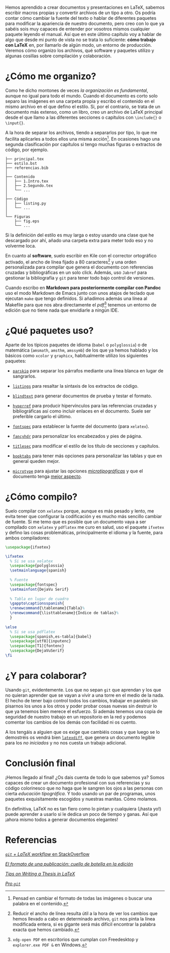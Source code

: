 Hemos aprendido a crear documentos y presentaciones en LaTeX, sabemos
escribir macros propias y convertir archivos de un tipo a
otro. Os podría contar cómo cambiar la fuente del texto o hablar de
diferentes paquetes para modificar la apariencia de nuestro documento,
pero creo con lo que ya sabéis sois muy capaces de entender por
vosotros mismos cualquier paquete leyendo el manual. Así que en este
último capítulo voy a hablar de algo que desde mi punto de vista no
se trata lo suficiente: **cómo trabajo con LaTeX** en, por llamarlo de
algún modo, un entorno de producción. Veremos cómo organizo los
archivos, qué software y paquetes utilizo y algunas cosillas sobre
compilación y colaboración.


# ¿Cómo me organizo?

Como he dicho montones de veces *la organización es fundamental*,
aunque no igual para todo el mundo. Cuando el documento es corto solo
separo las imágenes en una carpeta propia y escribo el contenido en el
mismo archivo en el que defino el estilo. Si, por el contrario, se
trata de un documento más extenso, como un libro, creo un archivo de
LaTeX principal desde el que llamo a las diferentes secciones o
capítulos con `\include{}` o `\input{}`.

A la hora de separar los archivos, tiendo a separarlos por tipo, lo
que me facilita aplicarles a todos ellos una misma acción[^accion]. En
ocasiones hago una segunda clasificación por capítulos si tengo muchas
figuras o extractos de código, por ejemplo.

[^accion]: Pensad en cambiar el formato de todas las imágenes o buscar
una palabra en el contenido.

```
├── principal.tex
├── estilo.bst
├── referencias.bib
│
├── Contenido
│   ├── 1.Intro.tex
│   ├── 2.Segundo.tex
│   └── ...
│
├── Código
│   ├── listing.py
│   └── ...
│
└── Figuras
    ├── fig.eps
    └── ...
```


Si la definición del estilo es muy larga o estoy usando una clase que
he descargado por ahí, añado una carpeta extra para meter todo eso y
no volverme loca.

En cuanto al **software**, suelo escribir en Kile con el corrector
ortográfico activado, el ancho de línea fijado a 80 caracteres[^ancho]
y una orden personalizada para compilar que genera el documento con
referencias cruzadas y bibliográficas en un solo click. Además, uso
`Jabref` para gestionar la bibliografía y `git` para tener todo bajo
control de versiones.

[^ancho]: Reducir el ancho de línea resulta útil a la hora de ver los
cambios que hemos llevado a cabo en determinado archivo, `git` nos
pinta la línea modificada entera, si es gigante será más difícil
encontrar la palabra exacta que hemos cambiado.

Cuando escribo en **Markdown para posteriormente compilar con Pandoc**
uso el modo Markdown de Emacs junto con unos atajos de teclado que
ejecutan `make` que tengo definidos. Si añadimos además una línea al
Makefile para que nos abra directamente el *pdf*[^pdf] tenemos un
entorno de edición que no tiene nada que envidiarle a ningún IDE.

[^pdf]: `xdg-open PDF` en escritorios que cumplan con Freedesktop y
`explorer.exe PDF &` en Windows.


# ¿Qué paquetes uso?

Aparte de los típicos paquetes de idioma (`babel` o `polyglossia`) o
de matemática (`amsmath`, `amsthm`, `amssymb`) de los que ya hemos
hablado y los básicos como `xcolor` y `graphicx`, habitualmente
utilizo los siguientes paquetes:

* [`parskip`] para separar los párrafos mediante una línea blanca en
  lugar de sangrarlos.

* [`listings`] para resaltar la sintaxis de los extractos de código.

* [`blindtext`] para generar documentos de prueba y testar el formato.

* [`hyperref`] para producir hipervínculos para las referencias
  cruzadas y bibliográficas así como incluir enlaces en el
  documento. Suele ser preferible cargarlo el último.

* [`fontspec`] para establecer la fuente del documento (para
  `xelatex`).

* [`fancyhdr`] para personalizar los encabezados y pies de página.

* [`titlesec`] para modificar el estilo de los título de secciones y
  capítulos.

* [`booktabs`] para tener más opciones para personalizar las tablas y
  que en general queden mejor.

* [`microtype`] para ajustar las opciones [*microtipográficas*] y que
  el documento tenga [mejor aspecto][animacion].

[*microtipográficas*]: https://en.wikipedia.org/wiki/Microtypography
[`parskip`]: https://ctan.org/pkg/parskip
[`listings`]: https://www.ctan.org/pkg/listings
[`blindtext`]: https://www.ctan.org/pkg/blindtext
[`hyperref`]: https://ctan.org/pkg/hyperref
[`fontspec`]: https://ctan.org/pkg/fontspec
[`booktabs`]: https://ctan.org/tex-archive/macros/latex/contrib/booktabs/
[`fancyhdr`]: https://www.ctan.org/pkg/fancyhdr
[`microtype`]: https://ctan.org/tex-archive/macros/latex/contrib/microtype/
[`titlesec`]: https://www.ctan.org/pkg/titlesec
[animacion]: http://www.khirevich.com/latex/microtype/Microtype_example_blurred_text_ani.gif

# ¿Cómo compilo?

Suelo compilar con `xelatex` porque, aunque es más pesado y lento, me
evita tener que configurar la codificación y es mucho más sencillo
cambiar de fuente. Si me temo que es posible que un documento vaya a
ser compilado con `xelatex` y `pdflatex` me curo en salud, uso el
paquete `ifxetex` y defino las cosas problemáticas, principalmente el
idioma y la fuente, para ambos compiladores:

```latex
\usepackage{ifxetex}

\ifxetex
  % Si se usa xelatex
  \usepackage{polyglossia}
  \setmainlanguage{spanish}
  
  % Fuente
  \usepackage{fontspec}
  \setmainfont{DejaVu Serif}
  
  % Tabla en lugar de cuadro
  \gappto\captionsspanish{
  \renewcommand{\tablename}{Tabla}%
  \renewcommand{\listtablename}{Índice de tablas}%
  }
  
\else
  % Si se usa pdflatex
  \usepackage[spanish,es-tabla]{babel}
  \usepackage[utf8]{inputenc} 
  \usepackage[T1]{fontenc}
  \usepackage{DejaVuSerif}
\fi
```


# ¿Y para colaborar?

Usando `git`, evidentemente. Los que no sepan `git` que aprendan y los
que no quieran aprender que se vayan a vivir a una torre en el medio
de la nada. El hecho de tener bajo control todos los cambios, trabajar
en paralelo sin pisarnos los unos a los otros y poder probar cosas
nuevas sin destruir lo que ya tenemos bien merece el esfuerzo. Si
además tenemos una copia de seguridad de nuestro trabajo en un
repositorio en la red y podemos comentar los cambios de los demás con
facilidad ni os cuento.

A los tengáis a alguien que os exige que cambiéis cosas y que luego
se lo demostréis os vendrá bien [`latexdiff`], que genera un documento
legible para los *no iniciados* y no nos cuesta un trabajo adicional.

[`latexdiff`]: https://www.ctan.org/pkg/latexdiff?lang=en


# Conclusión final

¡Hemos llegado al final! ¿Os dais cuenta de todo lo que sabemos ya?
Somos capaces de crear un documento profesional con sus referencias y
su código colorinesco que no haga que le sangren los ojos a las
personas con cierta *educación tipográfica*. Y todo usando un par de
programas, unos paquetes exquisitamente escogidos y nuestras
manitas. Cómo molamos.

En definitiva, LaTeX no es tan fiero como lo pintan y cualquiera
(¡hasta yo!)  puede aprender a usarlo si le dedica un poco de tiempo y
ganas. Así que ¡ahora mismo todos a generar documentos elegantes!

# Referencias

[*`git` + LaTeX workflow* en StackOverflow](http://stackoverflow.com/questions/6188780/git-latex-workflow)

[*El formato de una publicación: cuello de botella en la edición*](http://marianaeguaras.com/el-formato-de-una-publicacion-cuello-de-botella-en-la-edicion/)

[*Tips on Writing a Thesis in LaTeX*](http://www.khirevich.com/latex/microtype/)

[*Pro `git`*](https://git-scm.com/book/en/v2)
